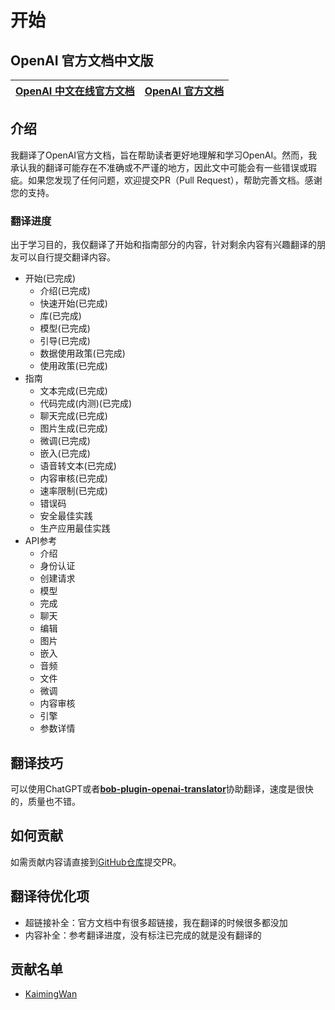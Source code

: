 # 开始

## OpenAI 官方文档中文版



| [OpenAI 中文在线官方文档](https://kaimingwan.gitbook.io/openai-zhong-wen-zai-xian-wen-dang/) | [OpenAI 官方文档](https://platform.openai.com/docs/introduction) |
| ------------------------------------------------------------------------------------ | ------------------------------------------------------------ |

## 介绍

我翻译了OpenAI官方文档，旨在帮助读者更好地理解和学习OpenAI。然而，我承认我的翻译可能存在不准确或不严谨的地方，因此文中可能会有一些错误或瑕疵。如果您发现了任何问题，欢迎提交PR（Pull Request），帮助完善文档。感谢您的支持。



### 翻译进度

出于学习目的，我仅翻译了开始和指南部分的内容，针对剩余内容有兴趣翻译的朋友可以自行提交翻译内容。

* 开始(已完成)
  * 介绍(已完成)
  * 快速开始(已完成)
  * 库(已完成)
  * 模型(已完成)
  * 引导(已完成)
  * 数据使用政策(已完成)
  * 使用政策(已完成)
* 指南
  * 文本完成(已完成)
  * 代码完成(内测)(已完成)
  * 聊天完成(已完成)
  * 图片生成(已完成)
  * 微调(已完成)
  * 嵌入(已完成)
  * 语音转文本(已完成)
  * 内容审核(已完成)
  * 速率限制(已完成)
  * 错误码
  * 安全最佳实践
  * 生产应用最佳实践
* API参考
  * 介绍
  * 身份认证
  * 创建请求
  * 模型
  * 完成
  * 聊天
  * 编辑
  * 图片
  * 嵌入
  * 音频
  * 文件
  * 微调
  * 内容审核
  * 引擎
  * 参数详情



## 翻译技巧

可以使用ChatGPT或者[**bob-plugin-openai-translator**](https://github.com/yetone/bob-plugin-openai-translator)协助翻译，速度是很快的，质量也不错。

## 如何贡献

如需贡献内容请直接到[GitHub仓库](https://github.com/KaimingWan/openai-official-doc-zh)提交PR。

## 翻译待优化项

* 超链接补全：官方文档中有很多超链接，我在翻译的时候很多都没加
* 内容补全：参考翻译进度，没有标注已完成的就是没有翻译的

## 贡献名单

* [KaimingWan](https://github.com/KaimingWan?tab=repositories)

